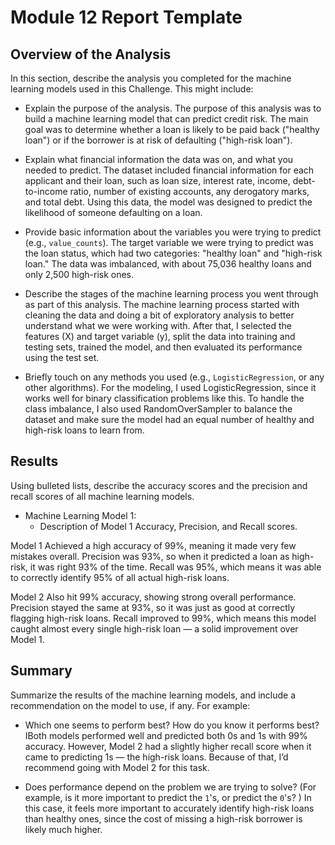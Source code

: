 # Module 12 Report Template

## Overview of the Analysis
In this section, describe the analysis you completed for the machine learning models used in this Challenge. This might include:

* Explain the purpose of the analysis.
    The purpose of this analysis was to build a machine learning model that can predict credit risk. The main goal was to determine whether a loan is likely to be paid back ("healthy loan") or if the borrower is at risk of defaulting ("high-risk loan").

* Explain what financial information the data was on, and what you needed to predict.
    The dataset included financial information for each applicant and their loan, such as loan size, interest rate, income, debt-to-income ratio, number of existing accounts, any derogatory marks, and total debt. Using this data, the model was designed to predict the likelihood of someone defaulting on a loan.

* Provide basic information about the variables you were trying to predict (e.g., `value_counts`).
    The target variable we were trying to predict was the loan status, which had two categories: "healthy loan" and "high-risk loan." The data was imbalanced, with about 75,036 healthy loans and only 2,500 high-risk ones.

* Describe the stages of the machine learning process you went through as part of this analysis.
    The machine learning process started with cleaning the data and doing a bit of exploratory analysis to better understand what we were working with. After that, I selected the features (X) and target variable (y), split the data into training and testing sets, trained the model, and then evaluated its performance using the test set.

* Briefly touch on any methods you used (e.g., `LogisticRegression`, or any other algorithms).
    For the modeling, I used LogisticRegression, since it works well for binary classification problems like this. To handle the class imbalance, I also used RandomOverSampler to balance the dataset and make sure the model had an equal number of healthy and high-risk loans to learn from.


## Results
Using bulleted lists, describe the accuracy scores and the precision and recall scores of all machine learning models.

* Machine Learning Model 1:
    * Description of Model 1 Accuracy, Precision, and Recall scores.

Model 1
    Achieved a high accuracy of 99%, meaning it made very few mistakes overall.
    Precision was 93%, so when it predicted a loan as high-risk, it was right 93% of the time.
    Recall was 95%, which means it was able to correctly identify 95% of all actual high-risk loans.

Model 2
    Also hit 99% accuracy, showing strong overall performance.
    Precision stayed the same at 93%, so it was just as good at correctly flagging high-risk loans.
    Recall improved to 99%, which means this model caught almost every single high-risk loan — a solid improvement over Model 1.


## Summary
Summarize the results of the machine learning models, and include a recommendation on the model to use, if any. For example:

* Which one seems to perform best? How do you know it performs best?
    IBoth models performed well and predicted both 0s and 1s with 99% accuracy.
    However, Model 2 had a slightly higher recall score when it came to predicting 1s — the high-risk loans. Because of that, I’d recommend going with Model 2 for this task.

* Does performance depend on the problem we are trying to solve? (For example, is it more important to predict the `1`'s, or predict the `0`'s? )
    In this case, it feels more important to accurately identify high-risk loans than healthy ones, since the cost of missing a high-risk borrower is likely much higher.
